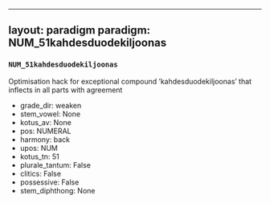 
---
layout: paradigm
paradigm: NUM_51kahdesduodekiljoonas
---
### ` NUM_51kahdesduodekiljoonas `

Optimisation hack for exceptional compound ’kahdesduodekiljoonas’ that inflects in all parts with agreement
* grade_dir: weaken
* stem_vowel: None
* kotus_av: None
* pos: NUMERAL
* harmony: back
* upos: NUM
* kotus_tn: 51
* plurale_tantum: False
* clitics: False
* possessive: False
* stem_diphthong: None
